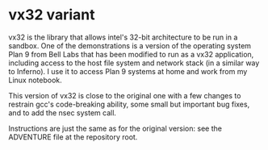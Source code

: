 # vx32 variant #

vx32 is the library that allows intel's 32-bit architecture to be run in a sandbox.
One of the demonstrations is a version of the operating system Plan 9 from Bell Labs that has been modified
to run as a vx32 application, including access to the host file system and network stack (in a similar way to Inferno).
I use it to access Plan 9 systems at home and work from my Linux notebook.

This version of vx32 is close to the original one with a few changes to restrain gcc's code-breaking ability,
some small but important bug fixes, and to add the nsec system call.

Instructions are just the same as for the original version: see the ADVENTURE file at the repository root.